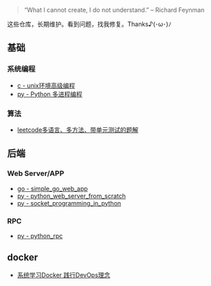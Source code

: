 > “What I cannot create, I do not understand.” – Richard Feynman

这些仓库，长期维护。看到问题，找我修复。Thanks♪(･ω･)ﾉ

## 基础

### 系统编程

- [c - unix环境高级编程](https://github.com/LeoSirius/tutorial_apue)
- [py - Python 多进程编程](https://github.com/LeoSirius/tutorial_python_multi_process)

### 算法

- [leetcode多语言、多方法、带单元测试的题解](https://github.com/LeoSirius/leetcode_solutions)

## 后端

### Web Server/APP

- [go - simple_go_web_app](https://github.com/LeoSirius/simple_go_web_app)
- [py - python_web_server_from_scratch](https://github.com/LeoSirius/python_web_server_from_scratch)
- [py - socket_programming_in_python](https://github.com/LeoSirius/tutorial_socket_programming_in_python)

### RPC

- [py - python_rpc](https://github.com/LeoSirius/tutorial_python_rpc)

## docker

- [系统学习Docker 践行DevOps理念](https://github.com/LeoSirius/tutorial_mooc_docker_devops)
